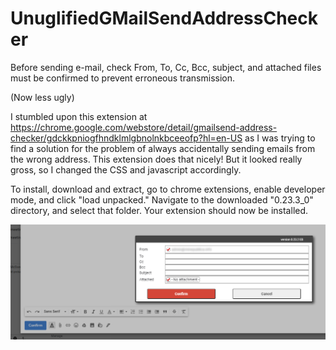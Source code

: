 # UnuglifiedGMailSendAddressChecker
Before sending e-mail, check From, To, Cc, Bcc, subject, and attached files must be confirmed to prevent erroneous transmission.

(Now less ugly)

I stumbled upon this extension at https://chrome.google.com/webstore/detail/gmailsend-address-checker/gdckkpniogfhndklmlgbnolnkbceeofp?hl=en-US as I was trying to find a solution for the problem of always accidentally sending emails from the wrong address. This extension does that nicely! But it looked really gross, so I changed the CSS and javascript accordingly.

To install, download and extract, go to chrome extensions, enable developer mode, and click "load unpacked." Navigate to the downloaded "0.23.3_0" directory, and select that folder. Your extension should now be installed.

![What the extension looks like now](https://raw.githubusercontent.com/eduinus/UnuglifiedGMailSendAddressChecker/master/after.png)
